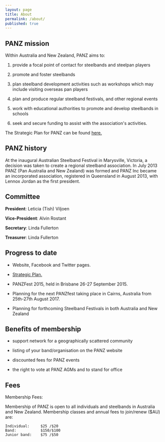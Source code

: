 ```yaml
---
layout: page
title: About
permalink: /about/
published: true
---
```


## PANZ mission

Within Australia and New Zealand, PANZ aims to:

1.	provide a focal point of contact for steelbands and steelpan players 

1.	promote and foster steelbands 

1.	plan steelband development activities such as workshops which may include visiting overseas pan players

1.	plan and produce regular steelband festivals, and other regional events

1.	work with educational authorities to promote and develop steelbands in schools

1.	seek and secure funding to assist with the association's activities.

The Strategic Plan for PANZ can be found [here.](/files/panz-strategic-plan-2016.pdf)

## PANZ history

At the inaugural Australian Steelband Festival in Marysville, Victoria, a decision was taken to create a regional steelband association. In July 2013 PANZ (Pan Australia and New Zealand) was formed and PANZ Inc became an incorporated association, registered in Queensland in August 2013, with Lennox Jordan as the first president. 

## Committee

__President__: Leticia (Tish) Viljoen 

__Vice-President__: Alvin Rostant

__Secretary__: Linda Fullerton 

__Treasurer__: Linda Fullerton 

## Progress to date

- Website, Facebook and Twitter pages.

- [Strategic Plan.](/files/panz-strategic-plan-2016.pdf)

- PANZFest 2015, held in Brisbane 26-27 September 2015.

- Planning for the next PANZfest taking place in Cairns, Australia from 25th-27th August 2017.

- Planning for forthcoming Steelband Festivals in both Australia and New Zealand

## Benefits of membership

- support network for a geographically scattered community

- listing of your band/organisation on the PANZ website 

- discounted fees for PANZ events

- the right to vote at PANZ AGMs and to stand for office

## Fees
Membership Fees:

Membership of PANZ is open to all individuals and steelbands in Australia and New Zealand. Membership classes and annual fees to join/renew ($AU) are:

    Individual:     $25 /$20 
    Band:           $150/$100 
    Junior band:    $75 /$50 

